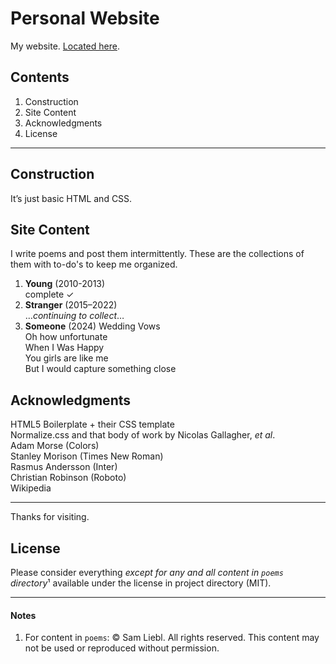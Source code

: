 # Personal Website

My website. [Located here](https://samliebl.com/).

## Contents

1. Construction
1. Site Content
1. Acknowledgments
1. License

---

## Construction

It&rsquo;s just basic HTML and CSS.

## Site Content

I write poems and post them intermittently. These are the collections of them with to-do's to keep me organized.

1. **Young** (2010-2013)  
	complete ✓
1. **Stranger** (2015–2022)  
	…*continuing to collect*…
1. **Someone** (2024)
	Wedding Vows  
	Oh how unfortunate  
	When I Was Happy  
	You girls are like me  
	But I would capture something close

## Acknowledgments

HTML5 Boilerplate + their CSS template  
Normalize.css and that body of work by Nicolas Gallagher, *et al*.  
Adam Morse (Colors)  
Stanley Morison (Times New Roman)  
Rasmus Andersson (Inter)  
Christian Robinson (Roboto)  
Wikipedia

---

Thanks for visiting.

## License

Please consider everything *except for any and all content in `poems` directory*¹ available under the license in project directory (MIT).

---

#### Notes

1. For content in `poems`: &copy; Sam Liebl. All rights reserved. This content may not be used or reproduced without permission.